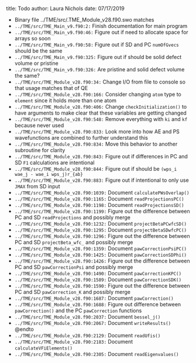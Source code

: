 title: Todo
author: Laura Nichols
date: 07/17/2019

* Binary file ../TME/src/.TME_Module_v28.f90.swo matches
* `../TME/src/TME_Main_v9.f90:2:` Finish documentation for main program
* `../TME/src/TME_Main_v9.f90:46:` Figure out if need to allocate space for arrays so soon
* `../TME/src/TME_Main_v9.f90:58:` Figure out if SD and PC `numOfGvecs` should be the same
* `../TME/src/TME_Main_v9.f90:325:` Figure out if should be solid defect volume or pristine
* `../TME/src/TME_Main_v9.f90:326:` Are pristine and solid defect volume the same?
* `../TME/src/TME_Module_v28.f90:34:` Change I/O from file to console so that usage matches that of QE
* `../TME/src/TME_Module_v28.f90:166:` Consider changing `atom` type to `element` since it holds more than one atom
* `../TME/src/TME_Module_v28.f90:406:` Change `checkInitialization()` to have arguments to make clear that these variables are getting changed
* `../TME/src/TME_Module_v28.f90:548:` Remove everything with `ki` and `kf` because never used
* `../TME/src/TME_Module_v28.f90:833:` Look more into how AE and PS wavefunctions are combined to further understand this
* `../TME/src/TME_Module_v28.f90:834:` Move this behavior to another subroutine for clarity
* `../TME/src/TME_Module_v28.f90:843:` Figure out if differences in PC and SD `F1` calculations are intentional
* `../TME/src/TME_Module_v28.f90:844:` Figure out if should be `(wps_i wae_j - wae_i wps_j)r_{ab}`
* `../TME/src/TME_Module_v28.f90:883:` Figure out if intentional to only use `JMAX` from SD input
* `../TME/src/TME_Module_v28.f90:1039:` Document `calculatePWsOverlap()`
* `../TME/src/TME_Module_v28.f90:1165:` Document `readProjectionsPC()`
* `../TME/src/TME_Module_v28.f90:1198:` Document `readProjectionsSD()`
* `../TME/src/TME_Module_v28.f90:1199:` Figure out the difference between PC and SD `readProjections` and possibly merge
* `../TME/src/TME_Module_v28.f90:1232:` Document `projectBetaPCwfcSD()`
* `../TME/src/TME_Module_v28.f90:1295:` Document `projectBetaSDwfcPC()`
* `../TME/src/TME_Module_v28.f90:1296:` Figure out the difference between PC and SD `projectBeta_wfc_` and possibly merge
* `../TME/src/TME_Module_v28.f90:1359:` Document `pawCorrectionPsiPC()`
* `../TME/src/TME_Module_v28.f90:1425:` Document `pawCorrectionSDPhi()`
* `../TME/src/TME_Module_v28.f90:1426:` Figure out the difference between PC and SD `pawCorrectionPsi` and possibly merge
* `../TME/src/TME_Module_v28.f90:1490:` Document `pawCorrectionKPC()`
* `../TME/src/TME_Module_v28.f90:1589:` Document `pawCorrectionSDK()`
* `../TME/src/TME_Module_v28.f90:1590:` Figure out the difference between PC and SD `pawCorrection_K` and possibly merge
* `../TME/src/TME_Module_v28.f90:1687:` Document `pawCorrection()`
* `../TME/src/TME_Module_v28.f90:1688:` Figure out difference between `pawCorrection()` and the PC `pawCorrection` functions
* `../TME/src/TME_Module_v28.f90:2037:` Document `bessel_j()`
* `../TME/src/TME_Module_v28.f90:2067:` Document `writeResults()` @endto
* `../TME/src/TME_Module_v28.f90:2129:` Document `readUfis()`
* `../TME/src/TME_Module_v28.f90:2183:` Document `calculateVFiElements()`
* `../TME/src/TME_Module_v28.f90:2305:` Document `readEigenvalues()`
